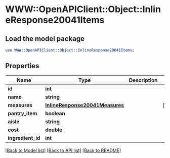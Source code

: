 # WWW::OpenAPIClient::Object::InlineResponse20041Items

## Load the model package
```perl
use WWW::OpenAPIClient::Object::InlineResponse20041Items;
```

## Properties
Name | Type | Description | Notes
------------ | ------------- | ------------- | -------------
**id** | **int** |  | 
**name** | **string** |  | 
**measures** | [**InlineResponse20041Measures**](InlineResponse20041Measures.md) |  | [optional] 
**pantry_item** | **boolean** |  | 
**aisle** | **string** |  | 
**cost** | **double** |  | 
**ingredient_id** | **int** |  | 

[[Back to Model list]](../README.md#documentation-for-models) [[Back to API list]](../README.md#documentation-for-api-endpoints) [[Back to README]](../README.md)


